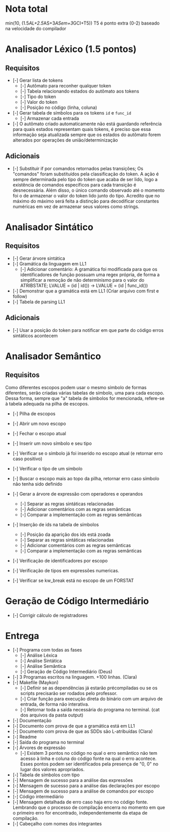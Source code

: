 # Nota total
min(10, (1.5*AL+2.5*AS+3*ASem+3*GCI+T5))
T5 é ponto extra (0-2) baseado na velocidade do compilador

# Analisador Léxico (1.5 pontos)
## Requisitos
- [-] Gerar lista de tokens
  - [-] Autômato para reconher qualquer token
  - [-] Tabela relacionando estados do autômato aos tokens
  - [-] Tipo do token
  - [-] Valor do token
  - [-] Posição no código (linha, coluna)
- [-] Gerar tabela de símbolos para os tokens `id` e `func_id`
  - [-] Armazenar cada entrada
- [-] O autômato criado automaticamente não está guardando referência para quais estados representam quais tokens, é preciso que essa informação seja atualizada sempre que os estados do autômato forem alterados por operações de união/determinização
## Adicionais
- [-] Substituir if por comandos retornados pelas transições; Os "comandos" foram substituídos pela classificação do token. A ação é sempre determinada pelo tipo do token que acaba de ser lido, logo a existência de comandos específicos para cada transição é desnecessária. Além disso, o único comando observado até o momento foi o de armazenar o valor do token lido junto do tipo. Acredito que no máximo do máximo será feita a distinção para decodificar constantes numéricas em vez de armazenar seus valores como strings.

# Analisador Sintático
## Requisitos
- [-] Gerar árvore sintática
- [-] Gramática da linguagem em LL1
  - [-] Adicionar comentário: A gramática foi modificada para que os identificadores de função possuam uma regex própria, de forma a simplificar a remoção de não determinismo para o valor do ATRIBSTATE; LVALUE = (id | id()) -> LVALUE = (id | func_id())
- [-] Demonstrar que a gramática está em LL1 (Criar arquivo com first e follow)
- [-] Tabela de parsing LL1
## Adicionais
- [-] Usar a posição do token para notificar em que parte do código erros sintáticos acontecem

# Analisador Semântico
## Requisitos
Como diferentes escopos podem usar o mesmo símbolo de formas diferentes, serão criadas várias tabelas de símbolo, uma para cada escopo. Dessa forma, sempre que "a" tabela de símbolos for mencionada, refere-se à tabela adequada na pilha de escopos.
- [-] Pilha de escopos
 - [-] Abrir um novo escopo
 - [-] Fechar o escopo atual
 - [-] Inserir um novo símbolo e seu tipo
  - [-] Verificar se o símbolo já foi inserido no escopo atual (e retornar erro caso positivo)
 - [-] Verificar o típo de um símbolo
  - [-] Buscar o escopo mais ao topo da pilha, retornar erro caso símbolo não tenha sido definido

- [-] Gerar a árvore de expressão com operadores e operandos
  - [-] Separar as regras sintáticas relacionadas
  - [-] Adicionar comentários com as regras semânticas
  - [-] Comparar a implementação com as regras semânticas
- [-] Inserção de ids na tabela de símbolos
  - [-] Posição da aparição dos ids está zoada
  - [-] Separar as regras sintáticas relacionadas
  - [-] Adicionar comentários com as regras semânticas
  - [-] Comparar a implementação com as regras semânticas
- [-] Verificação de identificadores por escopo
- [-] Verificação de tipos em expressões numericas.
- [-] Verificar se kw_break está no escopo de um FORSTAT

# Geração de Código Intermediário
- [-] Corrigir cálculo de registradores

# Entrega
- [-] Programa com todas as fases
  - [-] Análise Léxica
  - [-] Análise Sintática
  - [-] Análise Semântica
  - [-] Geração de Código Intermediário (Deus)
- [-] 3 Programas escritos na linguagem. +100 linhas. (Clara)
- [-] Makefile (Maykon)
    - [-] Definir se as dependências já estarão précompiladas ou se os scripts precisarão ser rodados pelo professor.
    - [-] Criar função para execução direta do binário com um arquivo de entrada, de forma não interativa.
    - [-] Retornar toda a saída necessária do programa no terminal. (cat dos arquivos da pasta output)
- [-] Documentação
 - [-] Documento com prova de que a gramática está em LL1
 - [-] Documento com prova de que as SDDs são L-atribuídas (Clara)
- [-] Readme
- [-] Saída do programa no terminal
 - [-] Árvores de expressão
   - [-] Existem 3 pontos no código no qual o erro semântico não tem acesso à linha e coluna do código fonte na qual o erro acontece. Esses pontos podem ser identificados pela presença de "0, 0" no lugar dos valores apropriados.
 - [-] Tabela de símbolos com tipo
 - [-] Mensagem de sucesso para a análise das expressões
 - [-] Mensagem de sucesso para a análise das declarações por escopo
 - [-] Mensagem de sucesso para a análise de comandos por escopo
 - [-] Código intermediário
 - [-] Mensagem detalhada de erro caso haja erro no código fonte. Lembrando que o processo de compilação encerra no momento em que o primeiro erro for encontrado, independentemente da etapa de compilação.
- [-] Cabeçalho com nomes dos integrantes